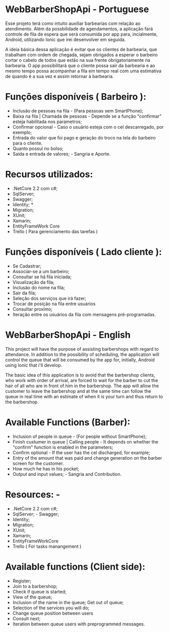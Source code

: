 # WebBarberShopApi - Portuguese
Esse projeto terá como intuito auxiliar barbearias com relação ao atendimento. Além da possbilidade de agendamentos, a aplicação fará controle de fila de espera que será consumida por app para, incialmente, Android, utilizando Ionic que irei desenvolver em seguida.

A ideia básica dessa aplicação é evitar que os clientes de barbearia, que trabalham com ordem de chegada, sejam obrigados a esperar o barbeiro cortar o cabelo de todos que estão na sua frente obrigatoriamente na barbearia. O app possibilitará que o cliente possa sair da barbearia e ao mesmo tempo possa acompanhar a fila em tempo real com uma estimativa de quando é a sua vez e assim retornar à barbearia.

# Funções disponíveis ( Barbeiro ):

* Inclusão de pessoas na fila - (Para pessoas sem SmartPhone);
* Baixa na fila | Chamada de pessoas - Depende se a função "confirmar" esteja habilitada nos parametros;
* Confirmar opcional - Caso o usuário esteja com o cel descarregado, por exemplo;
* Entrada do valor que foi pago e geração do troco na tela do barbeiro para o cliente.
* Quanto possui no bolso;
* Saída e entrada de valores; - Sangria e Aporte.

# Recursos utilizados: 

* .NetCore 2.2 com c#; 
*  SqlServer; 
*  Swagger; 
*  Identity; *
*  Migration; 
*  XUnit; 
*  Xamarin; 
*  EntityFrameWork Core 
* Trello ( Para gerenciamento das tarefas )

# Funções disponíveis ( Lado cliente ):

* Se Cadastrar;
* Associar-se a um barbeiro;
* Consultar se há fila iniciada;
* Visualização da fila;
* Inclusão do nome na fila;
* Sair da fila;
* Seleção dos serviços que irá fazer;
* Trocar de posição na fila entre usuários
* Consultar proximo;
* Iteração entre os usuários da fila com mensagens pré-programadas.

# WebBarberShopApi - English

This project will have the purpose of assisting barbershops with regard to attendance. In addition to the possibility of scheduling, the application will control the queue that will be consumed by the app for, initially, Android using Ionic that i'll develop.

The basic idea of this application is to avoid that the barbershop clients, who work with order of arrival, are forced to wait for the barber to cut the hair of all who are in front of him in the barbershop. The app will allow the customer to leave the barbershop and at the same time can follow the queue in real time with an estimate of when it is your turn and thus return to the barbershop.

# Available Functions (Barber):

* Inclusion of people in queue - (For people without SmartPhone);
* Finish custumer in queue | Calling people - It depends on whether the "confirm" function is enabled in the parameters;
* Confirm optional - If the user has the cel discharged, for example;
* Entry of the amount that was paid and change generation on the barber screen for the customer.
* How much he has in his pocket;
* Output and input values; - Sangria and Contribution.

# Resources: - 
*  .NetCore 2.2 com c#; 
*  SqlServer; - Swagger; 
*  Identity; 
*  Migration; 
*  XUnit; 
*  Xamarin; 
*  EntityFrameWorkCore 
*  Trello ( For tasks manangement )

# Available functions (Client side):

* Register;
* Join to a barbershop;
* Check if queue is started;
* View of the queue;
* Inclusion of the name in the queue; Get out of queue;
* Selection of the services you will do;
* Change queue position between users
* Consult next;
* Iteration between queue users with preprogrammed messages.
